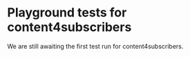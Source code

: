 # Playground tests for content4subscribers
We are still awaiting the first test run for content4subscribers.
